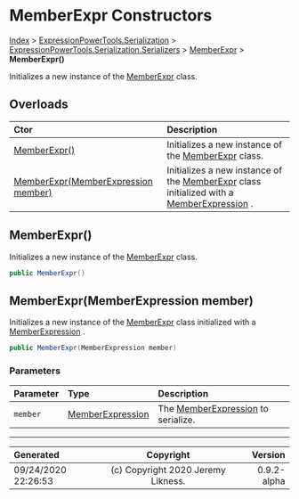 ﻿# MemberExpr Constructors

[Index](../index.md) > [ExpressionPowerTools.Serialization](ExpressionPowerTools.Serialization.a.md) > [ExpressionPowerTools.Serialization.Serializers](ExpressionPowerTools.Serialization.Serializers.n.md) > [MemberExpr](ExpressionPowerTools.Serialization.Serializers.MemberExpr.cs.md) > **MemberExpr()**

Initializes a new instance of the [MemberExpr](ExpressionPowerTools.Serialization.Serializers.MemberExpr.cs.md) class.

## Overloads

| Ctor | Description |
| :-- | :-- |
| [MemberExpr()](#memberexpr) | Initializes a new instance of the [MemberExpr](ExpressionPowerTools.Serialization.Serializers.MemberExpr.cs.md) class. |
| [MemberExpr(MemberExpression member)](#memberexprmemberexpression-member) | Initializes a new instance of the [MemberExpr](ExpressionPowerTools.Serialization.Serializers.MemberExpr.cs.md) class            initialized with a [MemberExpression](https://docs.microsoft.com/dotnet/api/system.linq.expressions.memberexpression) . |

## MemberExpr()

Initializes a new instance of the [MemberExpr](ExpressionPowerTools.Serialization.Serializers.MemberExpr.cs.md) class.

```csharp
public MemberExpr()
```



## MemberExpr(MemberExpression member)

Initializes a new instance of the [MemberExpr](ExpressionPowerTools.Serialization.Serializers.MemberExpr.cs.md) class
            initialized with a [MemberExpression](https://docs.microsoft.com/dotnet/api/system.linq.expressions.memberexpression) .

```csharp
public MemberExpr(MemberExpression member)
```

### Parameters

| Parameter | Type | Description |
| :-- | :-- | :-- |
| `member` | [MemberExpression](https://docs.microsoft.com/dotnet/api/system.linq.expressions.memberexpression) | The [MemberExpression](https://docs.microsoft.com/dotnet/api/system.linq.expressions.memberexpression) to            serialize. |



---

| Generated | Copyright | Version |
| :-- | :-: | --: |
| 09/24/2020 22:26:53 | (c) Copyright 2020 Jeremy Likness. | 0.9.2-alpha |
